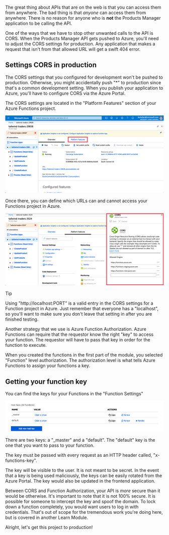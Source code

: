 The great thing about APIs that are on the web is that you can access them from anywhere. The bad thing is that _anyone_ can access them from anywhere. There is no reason for anyone who is **not** the Products Manager application to be calling the API.

One of the ways that we have to stop other unwanted calls to the API is CORS. When the Products Manager API gets pushed to Azure, you'll need to adjust the CORS settings for production. Any application that makes a request that isn't from that allowed URL will get a swift 404 error.

## Settings CORS in production

The CORS settings that you configured for development won't be pushed to production. Otherwise, you might accidentally push "\*" to production since that's a common development setting. When you publish your application to Azure, you'll have to configure CORS via the Azure Portal.

The CORS settings are located in the "Platform Features" section of your Azure Functions project.

![Platform features screen of Azure Functions project](../media/platform-features.png)

Once there, you can define which URLs can and cannot access your Functions project in Azure.

![The Allowed Origins configuration screen under the CORS option in the Azure Portal](../media/allowed-origins.png)

> [!TIP]
> Using "http://localhost:PORT" is a valid entry in the CORS settings for a Function project in Azure. Just remember that everyone has a "localhost", so you'll want to make sure you don't leave that setting in after you are finished testing.

Another strategy that we use is Azure Function Authorization. Azure Functions can require that the requestor know the right "key" to access your function. The requestor will have to pass that key in order for the function to execute.

When you created the functions in the first part of the module, you selected "Function" level authorization. The authorization level is what tells Azure Functions to assign your functions a key.

## Getting your function key

You can find the keys for your Functions in the "Function Settings"

![The Function Keys section from the Azure Portal](../media/function-keys.png)

There are two keys: a "\_master" and a "default". The "default" key is the one that you want to pass to your function.

The key must be passed with every request as an HTTP header called, "x-functions-key".

The key will be visible to the user. It is not meant to be secret. In the event that a key is being used maliciously, the keys can be easily rotated from the Azure Portal. The key would also be updated in the frontend application.

Between CORS and Function Authorization, your API is _more_ secure than it would be otherwise. It's important to note that it is not 100% secure. It is possible for someone to intercept the key and spoof the domain. To lock down a function completely, you would want users to log in with credentials. That's out of scope for the tremendous work you're doing here, but is covered in another Learn Module.

Alright, let's get this project to production!
